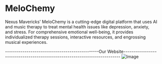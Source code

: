 # MeloChemy
Nexus Mavericks' MeloChemy is a cutting-edge digital platform that uses AI and music therapy to treat mental health issues like depression, anxiety, and stress.  For comprehensive emotional well-being, it provides individualized therapy sessions, interactive resources, and engrossing musical experiences.


------------------------------------------------Our Website----------------------------------------------------------------------------
![Image](https://github.com/user-attachments/assets/2ce304ee-edc7-47ba-9b09-a52676c4cb10)
